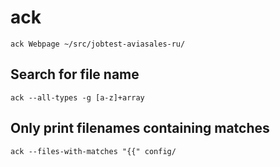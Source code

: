 # ack

    ack Webpage ~/src/jobtest-aviasales-ru/

## Search for file name

    ack --all-types -g [a-z]+array

## Only print filenames containing matches

    ack --files-with-matches "{{" config/
